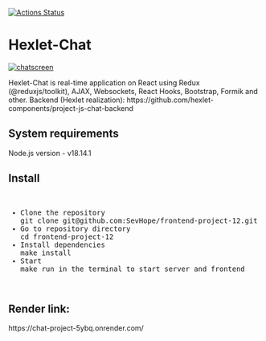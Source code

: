[![Actions Status](https://github.com/SevHope/frontend-project-12/actions/workflows/hexlet-check.yml/badge.svg)](https://github.com/SevHope/frontend-project-12/actions)
<h1>Hexlet-Chat</h1>
<a href="https://ibb.co/K7DDPxT"><img src="https://i.ibb.co/d6ttT48/2024-03-26-1.png" alt="chatscreen" border="0"></a>
<p>Hexlet-Chat is real-time application on React using Redux (@reduxjs/toolkit), AJAX, Websockets, React Hooks, Bootstrap, Formik and other. Backend (Hexlet realization): https://github.com/hexlet-components/project-js-chat-backend</p>
<h2>System requirements</h2>
<p>Node.js version - v18.14.1</p>
<h2>Install</h2>
<pre>
<ul>
<li>Clone the repository</li>git clone git@github.com:SevHope/frontend-project-12.git
<li>Go to repository directory</li>cd frontend-project-12
<li>Install dependencies</li>make install
<li>Start</li>make run in the terminal to start server and frontend
</ul>
</pre>
<h2>Render link:</h2>
https://chat-project-5ybq.onrender.com/